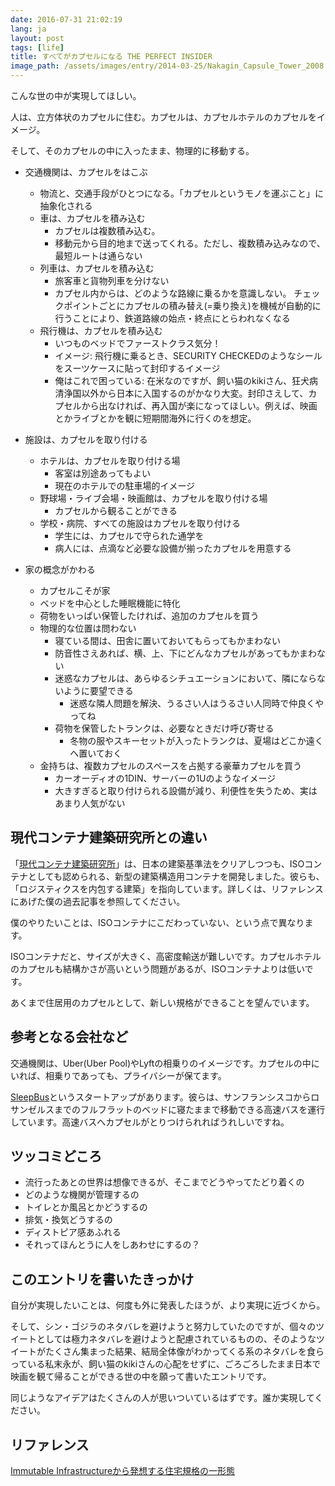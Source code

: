 ```yaml
---
date: 2016-07-31 21:02:19
lang: ja
layout: post
tags: [life]
title: すべてがカプセルになる THE PERFECT INSIDER
image_path: /assets/images/entry/2014-03-25/Nakagin_Capsule_Tower_2008.jpg
---
```

こんな世の中が実現してほしい。

人は、立方体状のカプセルに住む。カプセルは、カプセルホテルのカプセルをイメージ。

そして、そのカプセルの中に入ったまま、物理的に移動する。

- 交通機関は、カプセルをはこぶ
    - 物流と、交通手段がひとつになる。「カプセルというモノを運ぶこと」に抽象化される
    - 車は、カプセルを積み込む
        - カプセルは複数積み込む。
        - 移動元から目的地まで送ってくれる。ただし、複数積み込みなので、最短ルートは通らない
    - 列車は、カプセルを積み込む
        - 旅客車と貨物列車を分けない
        - カプセル内からは、どのような路線に乗るかを意識しない。 チェックポイントごとにカプセルの積み替え(=乗り換え)を機械が自動的に行うことにより、鉄道路線の始点・終点にとらわれなくなる
    - 飛行機は、カプセルを積み込む
        - いつものベッドでファーストクラス気分！
        - イメージ: 飛行機に乗るとき、SECURITY CHECKEDのようなシールをスーツケースに貼って封印するイメージ
        - 俺はこれで困っている: 在米なのですが、飼い猫のkikiさん、狂犬病清浄国以外から日本に入国するのがかなり大変。封印さえして、カプセルから出なければ、再入国が楽になってほしい。例えば、映画とかライブとかを観に短期間海外に行くのを想定。

- 施設は、カプセルを取り付ける
    - ホテルは、カプセルを取り付ける場
        - 客室は別途あってもよい
        - 現在のホテルでの駐車場的イメージ
    - 野球場・ライブ会場・映画館は、カプセルを取り付ける場
        - カプセルから観ることができる
    - 学校・病院、すべての施設はカプセルを取り付ける
        - 学生には、カプセルで守られた通学を
        - 病人には、点滴など必要な設備が揃ったカプセルを用意する

- 家の概念がかわる
    - カプセルこそが家
    - ベッドを中心とした睡眠機能に特化
    - 荷物をいっぱい保管したければ、追加のカプセルを買う
    - 物理的な位置は問わない
        - 寝ている間は、田舎に置いておいてもらってもかまわない
        - 防音性さえあれば、横、上、下にどんなカプセルがあってもかまわない
        - 迷惑なカプセルは、あらゆるシチュエーションにおいて、隣にならないように要望できる
            - 迷惑な隣人問題を解決、うるさい人はうるさい人同時で仲良くやってね
        - 荷物を保管したトランクは、必要なときだけ呼び寄せる
            - 冬物の服やスキーセットが入ったトランクは、夏場はどこか遠くへ置いておく
    - 金持ちは、複数カプセルのスペースを占拠する豪華カプセルを買う
        - カーオーディオの1DIN、サーバーの1Uのようなイメージ
        - 大きすぎると取り付けられる設備が減り、利便性を失うため、実はあまり人気がない

## 現代コンテナ建築研究所との違い

「[現代コンテナ建築研究所](http://www.imweb.ne.jp/container/)」は、日本の建築基準法をクリアしつつも、ISOコンテナとしても認められる、新型の建築構造用コンテナを開発しました。彼らも、「ロジスティクスを内包する建築」を指向しています。詳しくは、リファレンスにあげた僕の過去記事を参照してください。

僕のやりたいことは、ISOコンテナにこだわっていない、という点で異なります。

ISOコンテナだと、サイズが大きく、高密度輸送が難しいです。カプセルホテルのカプセルも結構かさが高いという問題があるが、ISOコンテナよりは低いです。

あくまで住居用のカプセルとして、新しい規格ができることを望んでいます。

## 参考となる会社など

交通機関は、Uber(Uber Pool)やLyftの相乗りのイメージです。カプセルの中にいれば、相乗りであっても、プライバシーが保てます。

[SleepBus](http://www.sleepbus.co/)というスタートアップがあります。彼らは、サンフランシスコからロサンゼルスまでのフルフラットのベッドに寝たままで移動できる高速バスを運行しています。高速バスへカプセルがとりつけられればうれしいですね。

## ツッコミどころ

- 流行ったあとの世界は想像できるが、そこまでどうやってたどり着くの
- どのような機関が管理するの
- トイレとか風呂とかどうするの
- 排気・換気どうするの
- ディストピア感あふれる
- それってほんとうに人をしあわせにするの？

## このエントリを書いたきっかけ

自分が実現したいことは、何度も外に発表したほうが、より実現に近づくから。

そして、シン・ゴジラのネタバレを避けようと努力していたのですが、個々のツイートとしては極力ネタバレを避けようと配慮されているものの、そのようなツイートがたくさん集まった結果、結局全体像がわかってくる系のネタバレを食らっている私末永が、飼い猫のkikiさんの心配をせずに、ごろごろしたまま日本で映画を観て帰ることができる世の中を願って書いたエントリです。

同じようなアイデアはたくさんの人が思いついているはずです。誰か実現してください。

## リファレンス

[Immutable Infrastructureから発想する住宅規格の一形態](http://blog.wktk.co.jp/ja/entry/2014/03/25/container-house)
